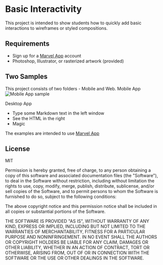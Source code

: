 Basic Interactivity 
=========

This project is intended to show students how to quickly add basic interactions to wireframes or styled compositions. 

Requirements
----
* Sign up for a [Marvel App] account
* Photoshop, Illustrator, or rasterized artwork (provided)


Two Samples
----
This project consists of two folders - Mobile and Web. 
Mobile App
![Mobile App sample](https://www.dropbox.com/s/n3y4178hrdv6hn3/mobile-09.png) 

Desktop App
  - Type some Markdown text in the left window
  - See the HTML in the right
  - Magic

The examples are intended to use [Marvel App]




License
----

MIT

Permission is hereby granted, free of charge, to any person obtaining a copy of this software and associated documentation files (the "Software"), to deal in the Software without restriction, including without limitation the rights to use, copy, modify, merge, publish, distribute, sublicense, and/or sell copies of the Software, and to permit persons to whom the Software is furnished to do so, subject to the following conditions:

The above copyright notice and this permission notice shall be included in all copies or substantial portions of the Software.

THE SOFTWARE IS PROVIDED "AS IS", WITHOUT WARRANTY OF ANY KIND, EXPRESS OR IMPLIED, INCLUDING BUT NOT LIMITED TO THE WARRANTIES OF MERCHANTABILITY, FITNESS FOR A PARTICULAR PURPOSE AND NONINFRINGEMENT. IN NO EVENT SHALL THE AUTHORS OR COPYRIGHT HOLDERS BE LIABLE FOR ANY CLAIM, DAMAGES OR OTHER LIABILITY, WHETHER IN AN ACTION OF CONTRACT, TORT OR OTHERWISE, ARISING FROM, OUT OF OR IN CONNECTION WITH THE SOFTWARE OR THE USE OR OTHER DEALINGS IN THE SOFTWARE.


[Marvel App]:https://marvelapp.com
[@thomasfuchs]:http://twitter.com/thomasfuchs
[1]:http://daringfireball.net/projects/markdown/
[marked]:https://github.com/chjj/marked
[Ace Editor]:http://ace.ajax.org
[node.js]:http://nodejs.org
[Twitter Bootstrap]:http://twitter.github.com/bootstrap/
[keymaster.js]:https://github.com/madrobby/keymaster
[jQuery]:http://jquery.com
[@tjholowaychuk]:http://twitter.com/tjholowaychuk
[express]:http://expressjs.com

    
